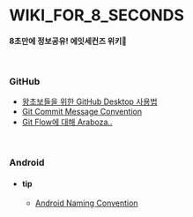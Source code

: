 # WIKI_FOR_8_SECONDS

**8초만에 정보공유! 에잇세컨즈 위키:herb:**

<br>

### GitHub

- [왕초보들을 위한 GitHub Desktop 사용법](https://github.com/8-seconds/WIKI_FOR_8_SECONDS/blob/main/GitHub/HowtouseGithubDesktop.md)
- [Git Commit Message Convention](https://github.com/8-seconds/WIKI_FOR_8_SECONDS/blob/main/GitHub/CommitMessageConvention.md)
- [Git Flow에 대해 Araboza..](https://github.com/8-seconds/WIKI_FOR_8_SECONDS/blob/main/GitHub/GitFlowAraboza.md)

<br>

### Android

- #### tip
  - [Android Naming Convention](https://github.com/8-seconds/WIKI_FOR_8_SECONDS/blob/main/Android/tip/AndroidNamingConvention.md)
